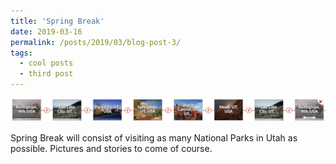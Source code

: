 ```yaml
---
title: 'Spring Break'
date: 2019-03-16
permalink: /posts/2019/03/blog-post-3/
tags:
  - cool posts
  - third post
---
```


![Spring Break Trip Locations](/images/springbreakplan.png)

Spring Break will consist of visiting as many National Parks in Utah as possible. Pictures and stories to come of course.